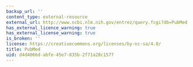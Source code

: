 ```yaml
---
backup_url: ''
content_type: external-resource
external_url: http://www.ncbi.nlm.nih.gov/entrez/query.fcgi?db=PubMed
has_external_licence_warning: true
has_external_license_warning: true
is_broken: ''
license: https://creativecommons.org/licenses/by-nc-sa/4.0/
title: PubMed
uid: d4d4066d-abfe-45e7-835b-2f71a28c1577
---
```

